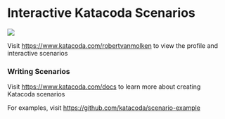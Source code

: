 # Interactive Katacoda Scenarios

[![](http://shields.katacoda.com/katacoda/robertvanmolken/count.svg)](https://www.katacoda.com/robertvanmolken "Get your profile on Katacoda.com")

Visit https://www.katacoda.com/robertvanmolken to view the profile and interactive scenarios

### Writing Scenarios
Visit https://www.katacoda.com/docs to learn more about creating Katacoda scenarios

For examples, visit https://github.com/katacoda/scenario-example
